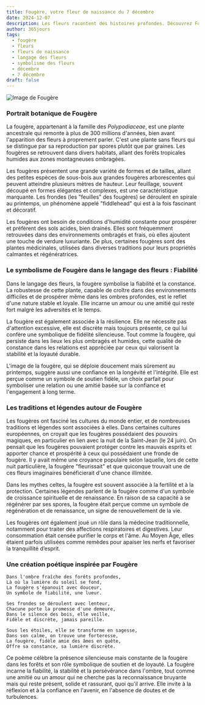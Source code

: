 ```yaml
---
title: Fougère, votre fleur de naissance du 7 décembre
date: 2024-12-07
description: Les fleurs racontent des histoires profondes. Découvrez Fougère, votre fleur de naissance du 7 décembre, ses symboles et récits fascinants. Plongez dans sa signification et son langage unique dans l'art floral.
author: 365jours
tags:
  - fougère
  - fleurs
  - fleurs de naissance
  - langage des fleurs
  - symbolisme des fleurs
  - décembre
  - 7 décembre
draft: false
---
```



![Image de Fougère](https://cdn.pixabay.com/photo/2019/05/06/19/13/green-4183977_1280.jpg#center)


### Portrait botanique de Fougère

La fougère, appartenant à la famille des _Polypodiaceae_, est une plante ancestrale qui remonte à plus de 300 millions d'années, bien avant l'apparition des fleurs à proprement parler. C'est une plante sans fleurs qui se distingue par sa reproduction par spores plutôt que par graines. Les fougères se retrouvent dans divers habitats, allant des forêts tropicales humides aux zones montagneuses ombragées.

Les fougères présentent une grande variété de formes et de tailles, allant des petites espèces de sous-bois aux grandes fougères arborescentes qui peuvent atteindre plusieurs mètres de hauteur. Leur feuillage, souvent découpé en formes élégantes et complexes, est une caractéristique marquante. Les frondes (les "feuilles" des fougères) se déroulent en spirale au printemps, un phénomène appelé "fiddlehead" qui est à la fois fascinant et décoratif.

Les fougères ont besoin de conditions d'humidité constante pour prospérer et préfèrent des sols acides, bien drainés. Elles sont fréquemment retrouvées dans des environnements ombragés et frais, où elles ajoutent une touche de verdure luxuriante. De plus, certaines fougères sont des plantes médicinales, utilisées dans diverses traditions pour leurs propriétés calmantes et régénératrices.

### Le symbolisme de Fougère dans le langage des fleurs : Fiabilité

Dans le langage des fleurs, la fougère symbolise la fiabilité et la constance. La robustesse de cette plante, capable de croître dans des environnements difficiles et de prospérer même dans les ombres profondes, est le reflet d'une nature stable et loyale. Elle incarne un amour ou une amitié qui reste fort malgré les adversités et le temps.

La fougère est également associée à la résilience. Elle ne nécessite pas d'attention excessive, elle est discrète mais toujours présente, ce qui lui confère une symbolique de fidélité silencieuse. Tout comme la fougère, qui persiste dans les lieux les plus ombragés et humides, cette qualité de constance dans les relations est appréciée par ceux qui valorisent la stabilité et la loyauté durable.

L'image de la fougère, qui se déploie doucement mais sûrement au printemps, suggère aussi une confiance en la longévité et l'intégrité. Elle est perçue comme un symbole de soutien fidèle, un choix parfait pour symboliser une relation ou une amitié basée sur la confiance et l'engagement à long terme.

### Les traditions et légendes autour de Fougère

Les fougères ont fasciné les cultures du monde entier, et de nombreuses traditions et légendes sont associées à elles. Dans certaines cultures européennes, on croyait que les fougères possédaient des pouvoirs magiques, en particulier en lien avec la nuit de la Saint-Jean (le 24 juin). On pensait que les fougères pouvaient protéger contre les mauvais esprits et apporter chance et prospérité à ceux qui possédaient une fronde de fougère. Il y avait même une croyance populaire selon laquelle, lors de cette nuit particulière, la fougère "fleurissait" et que quiconque trouvait une de ces fleurs imaginaires bénéficierait d'une chance illimitée.

Dans les mythes celtes, la fougère est souvent associée à la fertilité et à la protection. Certaines légendes parlent de la fougère comme d'un symbole de croissance spirituelle et de renaissance. En raison de sa capacité à se régénérer par ses spores, la fougère était perçue comme un symbole de régénération et de renaissance, un signe de renouvellement de la vie.

Les fougères ont également joué un rôle dans la médecine traditionnelle, notamment pour traiter des affections respiratoires et digestives. Leur consommation était censée purifier le corps et l'âme. Au Moyen Âge, elles étaient parfois utilisées comme remèdes pour apaiser les nerfs et favoriser la tranquillité d’esprit.

### Une création poétique inspirée par Fougère

```
Dans l'ombre fraîche des forêts profondes,
Là où la lumière du soleil se fond,
La fougère s'épanouit avec douceur,
Un symbole de fiabilité, une lueur.

Ses frondes se déroulent avec lenteur,
Chacune porte la promesse d'une demeure,
Dans le silence des bois, elle veille,
Fidèle et discrète, jamais pareille.

Sous les étoiles, elle se transforme en sagesse,
Dans son calme, on trouve une forteresse,
La fougère, fidèle amie des âmes en quête,
Offre sa constance, sa lumière discrète.
```

Ce poème célèbre la présence silencieuse mais constante de la fougère dans les forêts et son rôle symbolique de soutien et de loyauté. La fougère incarne la fiabilité, la stabilité et la persévérance dans l'ombre, tout comme une amitié ou un amour qui ne cherche pas la reconnaissance bruyante mais qui reste présent, solide et rassurant, quoi qu'il arrive. Elle invite à la réflexion et à la confiance en l'avenir, en l'absence de doutes et de turbulences.


